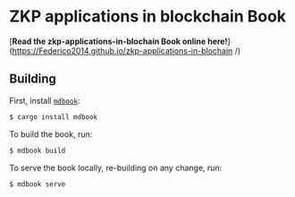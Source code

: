 # ZKP applications in blockchain Book

[**Read the zkp-applications-in-blochain Book online here!**](https://Federico2014.github.io/zkp-applications-in-blochain
/)

## Building

First, install [`mdbook`](https://github.com/rust-lang/mdBook):

```sh
$ cargo install mdbook
```

To build the book, run:

```sh
$ mdbook build
```

To serve the book locally, re-building on any change, run:

```sh
$ mdbook serve
```
